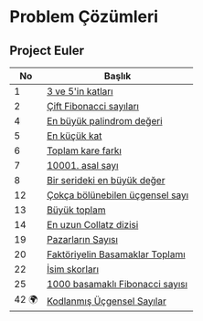 # Problem Çözümleri

 ## Project Euler

 | No                    | Başlık                                                              |
 |-----------------------|--------------------------------------------------                   |
 |1                      |[3 ve 5'in katları](./ProjectEuler/01)                               |
 |2                      |[Çift Fibonacci sayıları](./ProjectEuler/02)                         |
 |4                      |[En büyük palindrom değeri](./ProjectEuler/04)                       |
 |5                      |[En küçük kat](./ProjectEuler/05)                                    |
 |6                      |[Toplam kare farkı](./ProjectEuler/06)                               |
 |7                      |[10001. asal sayı](./ProjectEuler/07)                                |
 |8                      |[Bir serideki en büyük değer](./ProjectEuler/08)                     | 
 |12                     |[Çokça bölünebilen üçgensel sayı](./ProjectEuler/12)                 | 
 |13                     |[Büyük toplam](./ProjectEuler/13)                                    | 
 |14                     |[En uzun Collatz dizisi](./ProjectEuler/14)                          | 
 |19                     |[Pazarların Sayısı](./ProjectEuler/19)                               |     
 |20                     |[Faktöriyelin Basamaklar Toplamı](./ProjectEuler/20)                 |    
 |22                     |[İsim skorları](./ProjectEuler/22)                                   |  
 |25                     |[1000 basamaklı Fibonacci sayısı](./ProjectEuler/25)                 |                            
 |42 :earth_africa: 	 |[Kodlanmış Üçgensel Sayılar](./ProjectEuler/42)                      |

  
